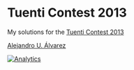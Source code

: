 Tuenti Contest 2013
===================

My solutions for the [Tuenti Contest 2013](https://contest.tuenti.net/resources/2013/Question_1.html)

[Alejandro U. Álvarez](http://urbanoalvarez.es)

[![Analytics](https://ga-beacon.appspot.com/UA-3181088-16/tuenti-contest-2013/readme)](https://github.com/aurbano)
